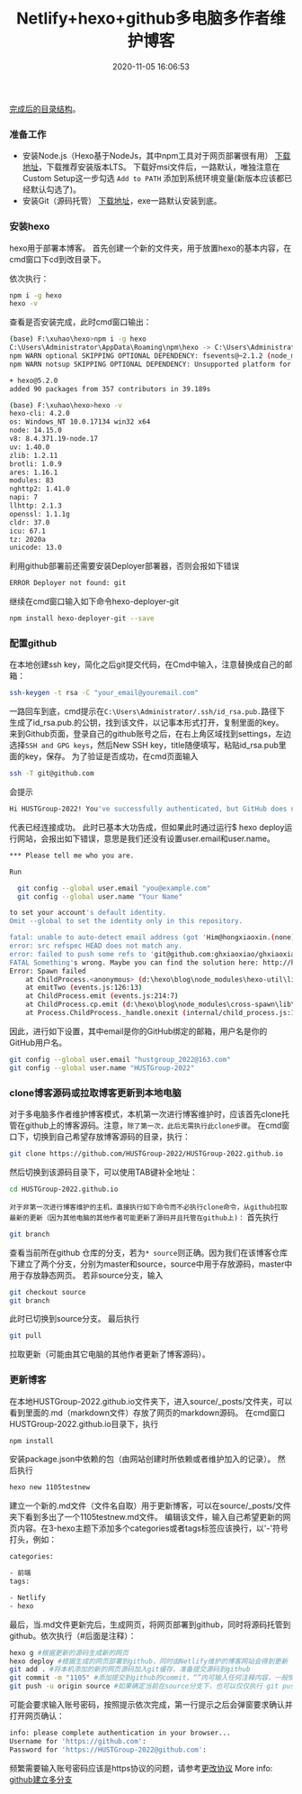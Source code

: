 ﻿---
title: Netlify+hexo+github多电脑多作者维护博客
date: 2020-11-05 16:06:53

categories:

- 前端
tags:

- Netlify
- hexo
---
[完成后的目录结构](https://github.com/HUSTGroup-2022/HUSTGroup-2022.github.io)。



### 准备工作
* 安装Node.js（Hexo基于NodeJs，其中npm工具对于网页部署很有用）
  [下载地址](https://nodejs.org/en/)，下载推荐安装版本LTS。
  下载好msi文件后，一路默认，唯独注意在Custom Setup这一步勾选 `Add to PATH` 添加到系统环境变量(新版本应该都已经默认勾选了)。
* 安装Git（源码托管）
  [下载地址](https://git-for-windows.github.io/)，exe一路默认安装到底。

### 安装hexo
hexo用于部署本博客。
首先创建一个新的文件夹，用于放置hexo的基本内容，在cmd窗口下cd到改目录下。

依次执行：
``` bash
npm i -g hexo
hexo -v
```

查看是否安装完成，此时cmd窗口输出：
```bash
(base) F:\xuhao\hexo>npm i -g hexo
C:\Users\Administrator\AppData\Roaming\npm\hexo -> C:\Users\Administrator\AppData\Roaming\npm\node_modules\hexo\bin\hexo
npm WARN optional SKIPPING OPTIONAL DEPENDENCY: fsevents@~2.1.2 (node_modules\hexo\node_modules\chokidar\node_modules\fsevents):
npm WARN notsup SKIPPING OPTIONAL DEPENDENCY: Unsupported platform for fsevents@2.1.3: wanted {"os":"darwin","arch":"any"} (current: {"os":"win32","arch":"x64"})

+ hexo@5.2.0
added 90 packages from 357 contributors in 39.189s

(base) F:\xuhao\hexo>hexo -v
hexo-cli: 4.2.0
os: Windows_NT 10.0.17134 win32 x64
node: 14.15.0
v8: 8.4.371.19-node.17
uv: 1.40.0
zlib: 1.2.11
brotli: 1.0.9
ares: 1.16.1
modules: 83
nghttp2: 1.41.0
napi: 7
llhttp: 2.1.3
openssl: 1.1.1g
cldr: 37.0
icu: 67.1
tz: 2020a
unicode: 13.0
```

利用github部署前还需要安装Deployer部署器，否则会报如下错误
``` bash
ERROR Deployer not found: git
```

继续在cmd窗口输入如下命令hexo-deployer-git
``` bash
npm install hexo-deployer-git --save
```


### 配置github
在本地创建ssh key，简化之后git提交代码，在Cmd中输入，注意替换成自己的邮箱：
```bash
ssh-keygen -t rsa -C "your_email@youremail.com"
```
一路回车到底，cmd提示在`C:\Users\Administrator/.ssh/id_rsa.pub.`路径下生成了id_rsa.pub.的公钥，找到该文件，以记事本形式打开，复制里面的key。
来到Github页面，登录自己的github账号之后，在右上角区域找到settings，左边选择`SSH and GPG keys`，然后New SSH key，title随便填写，粘贴id_rsa.pub里面的key，保存。
为了验证是否成功，在cmd页面输入
```bash
ssh -T git@github.com
```
会提示
```bash
Hi HUSTGroup-2022! You've successfully authenticated, but GitHub does not provide shell access.
```
代表已经连接成功。
此时已基本大功告成，但如果此时通过运行$ hexo deploy运行网站，会报出如下错误，意思是我们还没有设置user.email和user.name。
```bash
*** Please tell me who you are.

Run

  git config --global user.email "you@example.com"
  git config --global user.name "Your Name"

to set your account's default identity.
Omit --global to set the identity only in this repository.

fatal: unable to auto-detect email address (got 'Him@hongxiaoxin.(none)')
error: src refspec HEAD does not match any.
error: failed to push some refs to 'git@github.com:ghxiaoxiao/ghxiaoxiao.github.io'
FATAL Something's wrong. Maybe you can find the solution here: http://hexo.io/docs/troubleshooting.html
Error: Spawn failed
    at ChildProcess.<anonymous> (d:\hexo\blog\node_modules\hexo-util\lib\spawn.js:52:19)
    at emitTwo (events.js:126:13)
    at ChildProcess.emit (events.js:214:7)
    at ChildProcess.cp.emit (d:\hexo\blog\node_modules\cross-spawn\lib\enoent.js:40:29)
    at Process.ChildProcess._handle.onexit (internal/child_process.js:198:12)
```
因此，进行如下设置，其中email是你的GitHub绑定的邮箱，用户名是你的GitHub用户名。
```bash
git config --global user.email "hustgroup_2022@163.com"
git config --global user.name "HUSTGroup-2022"
```

### clone博客源码或拉取博客更新到本地电脑
对于多电脑多作者维护博客模式，本机第一次进行博客维护时，应该首先clone托管在github上的博客源码。注意，`除了第一次，此后无需执行此clone步骤`。
在cmd窗口下，切换到自己希望存放博客源码的目录，执行：
```bash
git clone https://github.com/HUSTGroup-2022/HUSTGroup-2022.github.io
```
然后切换到该源码目录下，可以使用TAB键补全地址：
```bash
cd HUSTGroup-2022.github.io
```
`对于非第一次进行博客维护的主机，直接执行如下命令而不必执行clone命令，从github拉取最新的更新（因为其他电脑的其他作者可能更新了源码并且托管在github上)：`
首先执行
```bash
git branch
```
查看当前所在github 仓库的分支，若为`* source`则正确。因为我们在该博客仓库下建立了两个分支，分别为master和source，source中用于存放源码，master中用于存放静态网页。
若非source分支，输入
```bash
git checkout source
git branch
```
此时已切换到source分支。
最后执行
```bash
git pull
```
拉取更新（可能由其它电脑的其他作者更新了博客源码）。

### 更新博客
在本地HUSTGroup-2022.github.io文件夹下，进入source/_posts/文件夹，可以看到里面的.md（markdown文件）存放了网页的markdown源码。
在cmd窗口HUSTGroup-2022.github.io目录下，执行
```bash
npm install
```
安装package.json中依赖的包（由网站创建时所依赖或者维护加入的记录）。
然后执行
```bash
hexo new 1105testnew
```
建立一个新的.md文件（文件名自取）用于更新博客，可以在source/_posts/文件夹下看到多出了一个1105testnew.md文件。
编辑该文件，输入自己希望更新的网页内容。在3-hexo主题下添加多个categories或者tags标签应该换行，以'-'符号打头，例如：
```bash
categories:

- 前端
tags:

- Netlify
- hexo
```
最后，当.md文件更新完后，生成网页，将网页部署到github，同时将源码托管到github。依次执行（#后面是注释）：
```bash
hexo g #根据更新的源码生成新的网页
hexo deploy #根据生成的网页部署到github，同时由Netlify维护的博客网站会得到更新
git add . #将本机添加的新的网页源码加入git缓存，准备提交源码到github
git commit -m "1105" #添加提交到github的commit，“”内可输入任何注释内容，一般情况下不可省略
git push -u origin source #如果确定当前在source分支下，也可以仅仅执行 git push指令
```
可能会要求输入账号密码，按照提示依次完成，第一行提示之后会弹窗要求确认并打开网页确认：
```bash
info: please complete authentication in your browser...
Username for 'https://github.com':
Password for 'https://HUSTGroup-2022@github.com':
```
频繁需要输入账号密码应该是https协议的问题，请参考[更改协议](https://blog.csdn.net/whbing1471/article/details/52066688)
More info: [github建立多分支](https://www.pianshen.com/article/8216193907/)
